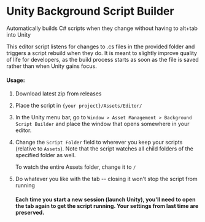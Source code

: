 # Unity Background Script Builder
Automatically builds C# scripts when they change without having to alt+tab into Unity


This editor script listens for changes to .cs files in tthe provided folder and triggers
a script rebuild when they do. It is meant to slightly improve quality of life for developers,
as the build process starts as soon as the file is saved rather than when Unity gains focus.

#### Usage:
1) Download latest zip from releases

2) Place the script in `{your project}/Assets/Editor/`

3) In the Unity menu bar, go to `Window > Asset Management > Background Script Builder` and place
   the window that opens somewhere in your editor.

4) Change the `Script Folder` field to wherever you keep your scripts (relative to `Assets`).
   Note that the script watches all child folders of the specified folder as well.
   
   To watch the entire Assets folder, change it to `/`
   
5) Do whatever you like with the tab -- closing it won't stop the script from running
    
   #### Each time you start a new session (launch Unity), you'll need to open the tab again to get the script running. Your settings from last time are preserved.
